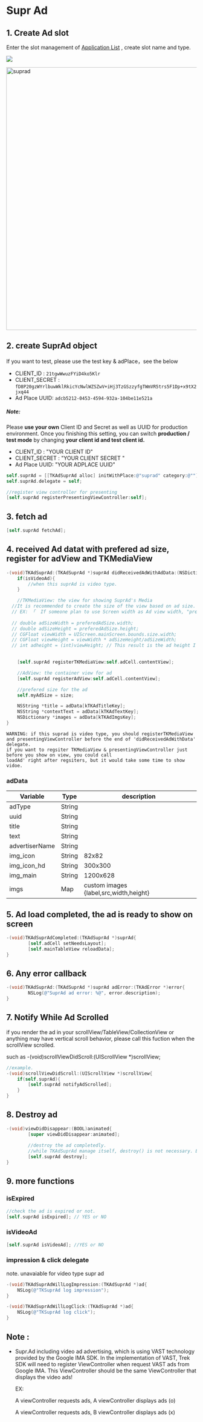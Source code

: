 # Supr Ad

## 1. Create Ad slot

Enter the slot management of [Application List](https://trek.aotter.net/publisher/list/app) , create slot name and type.

![](https://tkmedia-cache.aotter.net/cache/https%3A%2F%2Ftkmedia.aotter.net%2Fmedia%2F8ef1a669-a2fa-437a-8325-48d0b17a53a7.png)

<img width="695" alt="suprad" src="https://user-images.githubusercontent.com/46350143/120260535-aad0f200-c2c8-11eb-861d-b17cc9b1b1d6.png">



## 2. create SuprAd object

If you want to test, please use the test key & adPlace，see the below

- CLIENT_ID : `21tgwWwuzFYiD4ko5Klr`
- CLIENT_SECRET : `fD8P20gzWYrlbuwWklRkicYcNwlWZSZwV+iHj3TzGSzzyfgTWmVR5trs5F1Dp+x9tX2jxq44`
- Ad Place UUID: `adcb5212-0453-4594-932a-104be11e521a`

##### Note:

Please **use your own** Client ID and Secret as well as UUID for production environment. Once you finishing this setting, you can switch **production / test mode** by changing **your client id and test client id.**

- CLIENT_ID : "YOUR CLIENT ID"
- CLIENT_SECRET : "YOUR CLIENT SECRET "
- Ad Place UUID: "YOUR ADPLACE UUID"

```objective-c
self.suprAd = [[TKAdSuprAd alloc] initWithPlace:@"suprad" category:@""];
self.suprAd.delegate = self;

//register view controller for presenting
[self.suprAd registerPresentingViewController:self];
```



## 3. fetch ad
```objective-c
[self.suprAd fetchAd];
```



## 4. received Ad datat with prefered ad size, register for adView and TKMediaView

```objective-c
-(void)TKAdSuprAd:(TKAdSuprAd *)suprAd didReceivedAdWithAdData:(NSDictionary *)adData preferedMediaViewSize:(CGSize)size isVideoAd{
	if(isVideoAd){
   		//when this suprAd is video type.
	} 

	//TKMediaView: the view for showing SuprAd's Media
  //It is recommended to create the size of the view based on ad size.
  // EX: 「  If someone plan to use Screen width as Ad view width, "preferedMediaViewSize" is very recommended to calculate the corresponding Ad view height. 」
  
  // double adSizeWidth = preferedAdSize.width;
  // double adSizeHeight = preferedAdSize.height;      
  // CGFloat viewWidth = UIScreen.mainScreen.bounds.size.width;
  // CGFloat viewHeight = viewWidth * adSizeHeight/adSizeWidth;
  // int adheight = (int)viewHeight; // This result is the ad height I wanted.
  

	[self.suprAd registerTKMediaView:self.adCell.contentView];

	//AdView: the container view for ad
	[self.suprAd registerAdView:self.adCell.contentView];

	//prefered size for the ad
	self.myAdSize = size;

	NSString *title = adData[kTKAdTitleKey];
	NSString *contextText = adData[kTKAdTextKey];
	NSDictionary *images = adData[kTKAdImgsKey];
}
```

```
WARNING: if this suprad is video type, you should registerTKMediaView and presentingViewController before the end of 'didReceivedAdWithData' delegate.
if you want to regsiter TKMediaView & presentingViewController just before you show on view, you could call 
loadAd' right after regsiters, but it would take some time to show vidoe.
```


### adData

| Variable       | Type   | description                            |
| -------------- | ------ | -------------------------------------- |
| adType         | String |                                        |
| uuid           | String |                                        |
| title          | String |                                        |
| text           | String |                                        |
| advertiserName | String |                                        |
| img_icon       | String | 82x82                                  |
| img_icon_hd    | String | 300x300                                |
| img_main       | String | 1200x628                               |
| imgs           | Map    | custom images {label,src,width,height} |

 

## 5. Ad load completed, the ad is ready to show on screen

```objective-c
-(void)TKAdSuprAdCompleted:(TKAdSuprAd *)suprAd{
		[self.adCell setNeedsLayout];
		[self.mainTableView reloadData];
}
```

## 6. Any error callback

```objective-c
-(void)TKAdSuprAd:(TKAdSuprAd *)suprAd adError:(TKAdError *)error{
		NSLog(@"SuprAd ad error: %@", error.description);
}
```

## 7. Notify While Ad Scrolled

if you render the ad in your scrollView/TableView/CollectionView or anything may have vertical scroll behavior, please call this fuction when the scrollView scrolled.

such as -(void)scrollViewDidScroll:(UIScrollView *)scrollView;

```objective-c
//example.
-(void)scrollViewDidScroll:(UIScrollView *)scrollView{
    if(self.suprAd){
        [self.suprAd notifyAdScrolled];
    }
}
```



## 8. Destroy ad 

```objective-c
-(void)viewDidDisappear:(BOOL)animated{
		[super viewDidDisappear:animated];
  
		//destroy the ad completedly.
		//while TKAdSuprAd manage itself, destroy() is not necessary. But It's nice to have it when you pretty sure the view/view controller is not useds anymore.
		[self.suprAd destroy];
}
```

## 9. more functions 

### isExpired
```objective-c
//check the ad is expired or not.
[self.suprAd isExpired]; // YES or NO
```

### isVideoAd
```objective-c
[self.suprAd isVideoAd]; //YES or NO
```

### impression & click delegate
note. unavaiable for video type supr ad 
```objective-c
-(void)TKAdSuprAdWillLogImpression:(TKAdSuprAd *)ad{
    NSLog(@"TKSuprAd log impression");
}

-(void)TKAdSuprAdWillLogClick:(TKAdSuprAd *)ad{
    NSLog(@"TKSuprAd log click");
}
```



## Note :  

- Supr.Ad including video ad advertising, which is using VAST technology provided by the Google IMA SDK. In the implementation of VAST, Trek SDK will need to register ViewController when request VAST ads from Google IMA. This ViewController should be the same ViewController that displays the video ads!

  EX:

  A viewController requests ads, A viewController displays ads (o)

  A viewController requests ads, B viewController displays ads (x)

